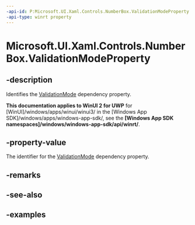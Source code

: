 ```yaml
---
-api-id: P:Microsoft.UI.Xaml.Controls.NumberBox.ValidationModeProperty
-api-type: winrt property
---
```


# Microsoft.UI.Xaml.Controls.NumberBox.ValidationModeProperty

<!--
public static Windows.UI.Xaml.DependencyProperty ValidationModeProperty { get; }
-->

## -description

Identifies the [ValidationMode](numberbox_validationmode.md) dependency property.

**This documentation applies to WinUI 2 for UWP** for [WinUI]/windows/apps/winui/winui3/ in the [Windows App SDK]/windows/apps/windows-app-sdk/, see the **[Windows App SDK namespaces]/windows/windows-app-sdk/api/winrt/**.

## -property-value

The identifier for the [ValidationMode](numberbox_validationmode.md) dependency property.

## -remarks

## -see-also

## -examples

